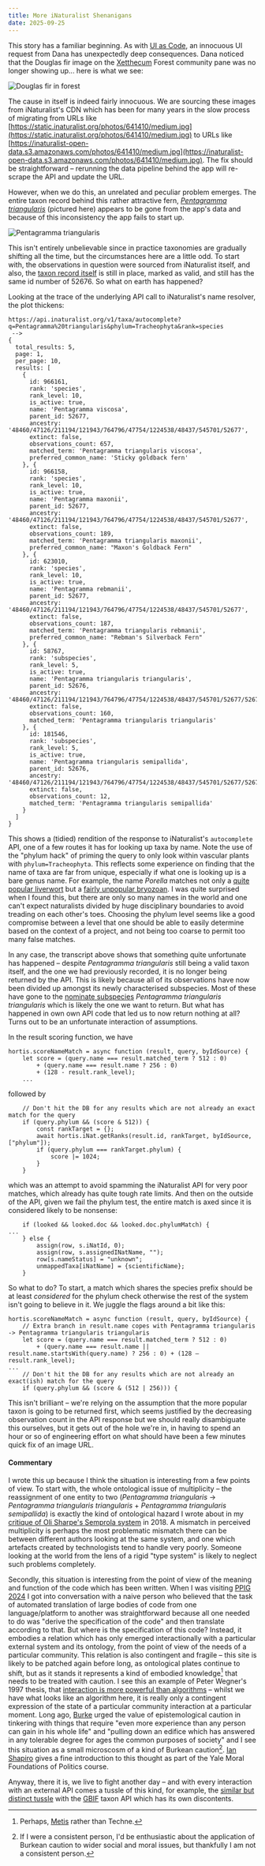 ```yaml
---
title: More iNaturalist Shenanigans
date: 2025-09-25
---
```


This story has a familiar beginning. As with [UI as Code](/post/2025-03-20-ui-as-code), an innocuous UI request from Dana has
unexpectedly deep consequences. Dana noticed that the Douglas fir image on the [Xetthecum](https://imerss.github.io/xetthecum-storymap-story/Xetthecum-Storymap-Reknitted.html) Forest community pane
was no longer showing up... here is what we see:

![Douglas fir in forest](/img/douglas-fir.png)

The cause in itself is indeed fairly innocuous. We are sourcing these images from iNaturalist's CDN which has been
for many years in the slow process of migrating from URLs like [https://static.inaturalist.org/photos/641410/medium.jpg](https://static.inaturalist.org/photos/641410/medium.jpg)
to URLs like [https://inaturalist-open-data.s3.amazonaws.com/photos/641410/medium.jpg](https://inaturalist-open-data.s3.amazonaws.com/photos/641410/medium.jpg).
The fix should be straightforward – rerunning the data pipeline behind the app will re-scrape the API and update the URL.

However, when we do this, an unrelated and peculiar problem emerges. The entire taxon record behind this
rather attractive fern, [_Pentagramma triangularis_](https://www.inaturalist.org/taxa/52676-Pentagramma-triangularis)
(pictured here) appears to be gone from the app's data and because of this inconsistency the app fails to start up.

![Pentagramma triangularis](</img/Pentagramma triangularis.jpg>)

This isn't entirely unbelievable since in practice taxonomies are gradually shifting all the time, but the circumstances
here are a little odd. To start with, the observations in question were sourced from iNaturalist itself, and also,
the [taxon record itself](https://www.inaturalist.org/taxa/52676-Pentagramma-triangularis) is still in place, marked
as valid, and still has the same id number of 52676. So what on earth has happened?

Looking at the trace of the underlying API call to iNaturalist's name resolver, the plot thickens:

````
https://api.inaturalist.org/v1/taxa/autocomplete?q=Pentagramma%20triangularis&phylum=Tracheophyta&rank=species
 -->
{
  total_results: 5,
  page: 1,
  per_page: 10,
  results: [
    {
      id: 966161,
      rank: 'species',
      rank_level: 10,
      is_active: true,
      name: 'Pentagramma viscosa',
      parent_id: 52677,
      ancestry: '48460/47126/211194/121943/764796/47754/1224538/48437/545701/52677',
      extinct: false,
      observations_count: 657,
      matched_term: 'Pentagramma triangularis viscosa',
      preferred_common_name: 'Sticky goldback fern'
    }, {
      id: 966158,
      rank: 'species',
      rank_level: 10,
      is_active: true,
      name: 'Pentagramma maxonii',
      parent_id: 52677,
      ancestry: '48460/47126/211194/121943/764796/47754/1224538/48437/545701/52677',
      extinct: false,
      observations_count: 189,
      matched_term: 'Pentagramma triangularis maxonii',
      preferred_common_name: "Maxon's Goldback Fern"
    }, {
      id: 623010,
      rank: 'species',
      rank_level: 10,
      is_active: true,
      name: 'Pentagramma rebmanii',
      parent_id: 52677,
      ancestry: '48460/47126/211194/121943/764796/47754/1224538/48437/545701/52677',
      extinct: false,
      observations_count: 187,
      matched_term: 'Pentagramma triangularis rebmanii',
      preferred_common_name: "Rebman's Silverback Fern"
    }, {
      id: 58767,
      rank: 'subspecies',
      rank_level: 5,
      is_active: true,
      name: 'Pentagramma triangularis triangularis',
      parent_id: 52676,
      ancestry: '48460/47126/211194/121943/764796/47754/1224538/48437/545701/52677/52676',
      extinct: false,
      observations_count: 160,
      matched_term: 'Pentagramma triangularis triangularis'
    }, {
      id: 181546,
      rank: 'subspecies',
      rank_level: 5,
      is_active: true,
      name: 'Pentagramma triangularis semipallida',
      parent_id: 52676,
      ancestry: '48460/47126/211194/121943/764796/47754/1224538/48437/545701/52677/52676',
      extinct: false,
      observations_count: 12,
      matched_term: 'Pentagramma triangularis semipallida'
    }
  ]
}
````

This shows a (tidied) rendition of the response to iNaturalist's `autocomplete` API, one of a few routes
it has for looking up taxa by name. Note the use of the "phylum hack" of priming the query to only look
within vascular plants with `phylum=Tracheophyta`. This reflects some experience on finding that the name of
taxa are far from unique, especially if what one is looking up is a bare genus name. For example, the name _Porella_
matches not only a [quite popular liverwort](https://www.inaturalist.org/taxa/55250-Porella) but a 
[fairly unpopular bryozoan](https://www.inaturalist.org/taxa/627210-Porella). I was quite surprised when I found this,
but there are only so many names in the world and one can't expect naturalists divided by huge disciplinary
boundaries to avoid treading on each other's toes. Choosing the phylum level seems like a good compromise between
a level that one should be able to easily determine based on the context of a project, and not being too coarse to
permit too many false matches.

In any case, the transcript above shows that something quite unfortunate has happened – despite _Pentagramma triangularis_
still being a valid taxon itself, and the one we had previously recorded, it is no longer being returned by the API.
This is likely because all of its observations have now been divided up amongst its newly characterised subspecies.
Most of these have gone to the [nominate subspecies](https://en.wikipedia.org/wiki/Subspecies#Nominotypical_subspecies_and_subspecies_autonyms)
_Pentagramma triangularis triangularis_ which is likely the one we want to return. But what has happened in own
own API code that led us to now return nothing at all? Turns out to be an unfortunate interaction of assumptions. 

In the result scoring function, we have

````
hortis.scoreNameMatch = async function (result, query, byIdSource) {
    let score = (query.name === result.matched_term ? 512 : 0)
        + (query.name === result.name ? 256 : 0)
        + (128 - result.rank_level);
    ...
````
followed by 
````
    // Don't hit the DB for any results which are not already an exact match for the query
    if (query.phylum && (score & 512)) {
        const rankTarget = {};
        await hortis.iNat.getRanks(result.id, rankTarget, byIdSource, ["phylum"]);
        if (query.phylum === rankTarget.phylum) {
            score |= 1024;
        }
    }
````
which was an attempt to avoid spamming the iNaturalist API for very poor matches, which already has quite tough rate limits.
And then on the outside of the API, given we fail the phylum test, the entire match is axed since it is considered
likely to be nonsense:

````
    if (looked && looked.doc && looked.doc.phylumMatch) {
...
    } else {
        assign(row, s.iNatId, 0);
        assign(row, s.assignedINatName, "");
        row[s.nameStatus] = "unknown";
        unmappedTaxa[iNatName] = {scientificName};
    }
````

So what to do? To start, a match which shares the species prefix should be at least *considered* for the
phylum check otherwise the rest of the system isn't going to believe in it. We juggle the flags around a bit like this:

````
hortis.scoreNameMatch = async function (result, query, byIdSource) {
    // Extra branch in result.name copes with Pentagramma triangularis -> Pentagramma triangularis triangularis
    let score = (query.name === result.matched_term ? 512 : 0)
        + (query.name === result.name || result.name.startsWith(query.name) ? 256 : 0) + (128 – result.rank_level);
...
    // Don't hit the DB for any results which are not already an exact(ish) match for the query
    if (query.phylum && (score & (512 | 256))) {
````

This isn't brilliant – we're relying on the assumption that the more popular taxon is going to be returned first,
which seems justified by the decreasing observation count in the API response but we should really disambiguate this
ourselves, but it gets out of the hole we're in, in having to spend an hour or so of engineering effort on what
should have been a few minutes quick fix of an image URL.

#### Commentary

I wrote this up because I think the situation is interesting from a few points of view. To start with, the whole
ontological issue of multiplicity – the reassignment of one entity to two 
(_Pentagramma triangularis_ -> _Pentagramma triangularis triangularis_ + _Pentagramma triangularis semipallida_) is exactly
the kind of ontological hazard I wrote about in my [critique of Oli Sharpe's Semprola system](https://www.shift-society.org/salon/papers/2018/critiques/critique-semprola.pdf)
in 2018. A mismatch in perceived multiplicity is perhaps the most problematic mismatch
there can be between different authors looking at the same system, and one which artefacts created by technologists
tend to handle very poorly. Someone looking at the world from the lens of a rigid "type system" is likely to neglect such
problems completely.

Secondly, this situation is interesting from the point of view of the meaning and function of the code which has been
written. When I was visiting [PPIG 2024](https://ppig.org/workshops/2024-annual-workshop/) I got into conversation with
a naive person who believed that the task of automated translation of large bodies of code from one language/platform
to another was straightforward because all one needed to do was "derive the specification of the code" and then 
translate according to that. But where is the specification of this code? Instead, it embodies a relation which has
only emerged interactionally with a particular external system and its ontology, from the point of view of the needs
of a particular community. This relation is also contingent and fragile – this site is likely to be patched again
before long, as ontological plates continue to shift, but as it stands it represents a kind of embodied knowledge[^1]
that needs to be treated with caution. I see this an example of Peter Wegner's 1997 thesis,
that [interaction is more powerful than algorithms](https://dl.acm.org/doi/10.1145/253769.253801) – whilst we have
what looks like an algorithm here, it is really only a contingent expression of the state of a particular
community interaction at a particular moment. Long ago,
[Burke](https://socialsci.libretexts.org/Courses/Western_Washington_University/Political_Science_Theory_(Hsueh_and_Deylami)/01%3A_Readings/1.14%3A_Edmund_Burke__Excerpts_from_Reflections_on_the_Revolution_in_France_1790)
urged the value of epistemological caution in
tinkering with things that require "even more experience than any person can gain in his whole life" and 
"pulling down an edifice which has answered in any tolerable degree for ages the common purposes of society"
and I see this situation as a small microscosm of a kind of Burkean caution[^2]. 
[Ian Shapiro](https://www.youtube.com/watch?v=hkDqadw-fJE) gives a fine introduction to this thought as part of the Yale
Moral Foundations of Politics course.

Anyway, there it is, we live to fight another day – and with every interaction with an external API comes a tussle of this
kind, for example, the [similar but distinct tussle](https://github.com/IMERSS/pnw-bryo-atlas/blob/main/js/query-gbif-api.js#L29-L94)
with the [GBIF](https://www.gbif.org/) taxon API which has its own discontents.

[^1]: Perhaps, [Metis](https://abroadlifestyles.com/metis-techne/) rather than Techne.
[^2]: If I were a consistent person, I'd be enthusiastic about the application of Burkean caution to wider social and
moral issues, but thankfully I am not a consistent person.
